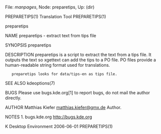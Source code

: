 File: *manpages*,  Node: preparetips,  Up: (dir)

PREPARETIPS(1)                 Translation Tool                 PREPARETIPS(1)



preparetips

NAME
       preparetips
        - extract text from tips file

SYNOPSIS
       preparetips

DESCRIPTION
       preparetips is a script to extract the text from a tips file. It
       outputs the text so xgettext can add the tips to a PO file. PO files
       provide a human-readable string format used for translations.

       preparetips looks for data/tips-en as tips file.

SEE ALSO
       kdeoptions(7)

BUGS
       Please use bugs.kde.org[1] to report bugs, do not mail the author
       directly.

AUTHOR
       Matthias Kiefer <matthias.kiefer@gmx.de>
           Author.

NOTES
        1. bugs.kde.org
           http://bugs.kde.org



K Desktop Environment             2006-06-01                    PREPARETIPS(1)
